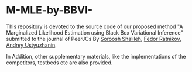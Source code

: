 # M-MLE-by-BBVI-

This repository is devoted to the source code of our proposed method
"A Marginalized Likelihood Estimation using Black Box Variational Inference" submitted to the journal of PeerJCs
By 
[Soroosh Shalileh](https://www.hse.ru/en/org/persons/316426865),
[Fedor Ratnikov](https://www.hse.ru/en/org/persons/174480967),
[Andrey Ustyuzhanin](https://www.hse.ru/en/staff/austyuzhanin).

In Addition, other supplementary materials, like the implementations of the competitors, testbeds etc are also provided.
